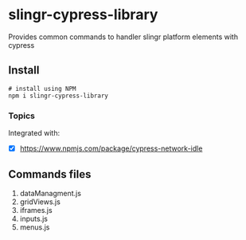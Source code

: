 # slingr-cypress-library

Provides common commands to handler slingr platform elements with cypress

## Install

```
# install using NPM
npm i slingr-cypress-library

```

### Topics

Integrated with:
- [x] https://www.npmjs.com/package/cypress-network-idle 

## Commands files

1. dataManagment.js
2. gridViews.js
3. iframes.js
4. inputs.js
5. menus.js

